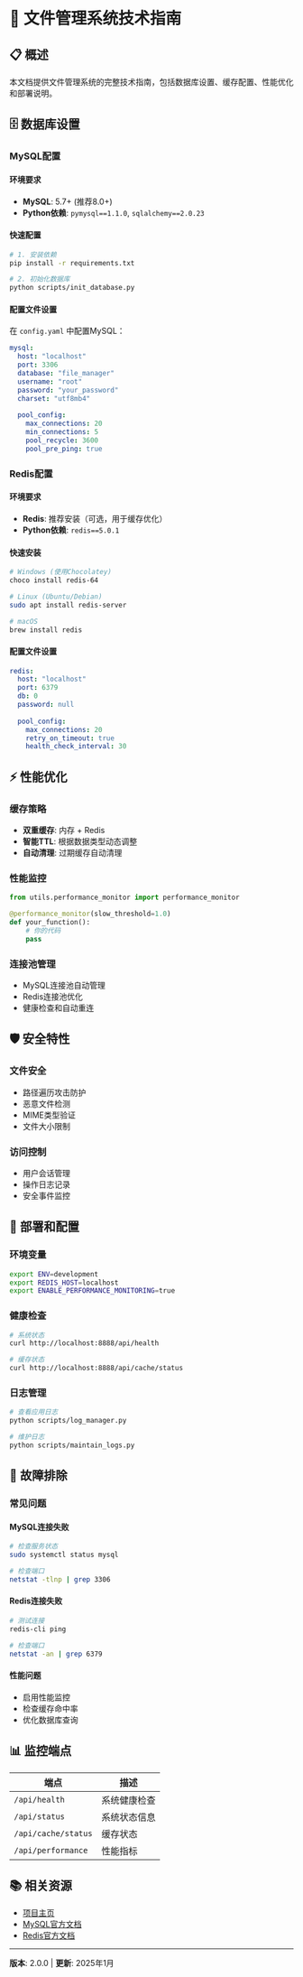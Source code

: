 # 🚀 文件管理系统技术指南

## 📋 概述

本文档提供文件管理系统的完整技术指南，包括数据库设置、缓存配置、性能优化和部署说明。

## 🗄️ 数据库设置

### MySQL配置

#### 环境要求
- **MySQL**: 5.7+ (推荐8.0+)
- **Python依赖**: `pymysql==1.1.0`, `sqlalchemy==2.0.23`

#### 快速配置
```bash
# 1. 安装依赖
pip install -r requirements.txt

# 2. 初始化数据库
python scripts/init_database.py
```

#### 配置文件设置
在 `config.yaml` 中配置MySQL：

```yaml
mysql:
  host: "localhost"
  port: 3306
  database: "file_manager"
  username: "root"
  password: "your_password"
  charset: "utf8mb4"
  
  pool_config:
    max_connections: 20
    min_connections: 5
    pool_recycle: 3600
    pool_pre_ping: true
```

### Redis配置

#### 环境要求
- **Redis**: 推荐安装（可选，用于缓存优化）
- **Python依赖**: `redis==5.0.1`

#### 快速安装
```bash
# Windows (使用Chocolatey)
choco install redis-64

# Linux (Ubuntu/Debian)
sudo apt install redis-server

# macOS
brew install redis
```

#### 配置文件设置
```yaml
redis:
  host: "localhost"
  port: 6379
  db: 0
  password: null
  
  pool_config:
    max_connections: 20
    retry_on_timeout: true
    health_check_interval: 30
```

## ⚡ 性能优化

### 缓存策略
- **双重缓存**: 内存 + Redis
- **智能TTL**: 根据数据类型动态调整
- **自动清理**: 过期缓存自动清理

### 性能监控
```python
from utils.performance_monitor import performance_monitor

@performance_monitor(slow_threshold=1.0)
def your_function():
    # 你的代码
    pass
```

### 连接池管理
- MySQL连接池自动管理
- Redis连接池优化
- 健康检查和自动重连

## 🛡️ 安全特性

### 文件安全
- 路径遍历攻击防护
- 恶意文件检测
- MIME类型验证
- 文件大小限制

### 访问控制
- 用户会话管理
- 操作日志记录
- 安全事件监控

## 🔧 部署和配置

### 环境变量
```bash
export ENV=development
export REDIS_HOST=localhost
export ENABLE_PERFORMANCE_MONITORING=true
```

### 健康检查
```bash
# 系统状态
curl http://localhost:8888/api/health

# 缓存状态
curl http://localhost:8888/api/cache/status
```

### 日志管理
```bash
# 查看应用日志
python scripts/log_manager.py

# 维护日志
python scripts/maintain_logs.py
```

## 🚨 故障排除

### 常见问题

#### MySQL连接失败
```bash
# 检查服务状态
sudo systemctl status mysql

# 检查端口
netstat -tlnp | grep 3306
```

#### Redis连接失败
```bash
# 测试连接
redis-cli ping

# 检查端口
netstat -an | grep 6379
```

#### 性能问题
- 启用性能监控
- 检查缓存命中率
- 优化数据库查询

## 📊 监控端点

| 端点 | 描述 |
|------|------|
| `/api/health` | 系统健康检查 |
| `/api/status` | 系统状态信息 |
| `/api/cache/status` | 缓存状态 |
| `/api/performance` | 性能指标 |

## 📚 相关资源

- [项目主页](README.md)
- [MySQL官方文档](https://dev.mysql.com/doc/)
- [Redis官方文档](https://redis.io/documentation)

---

**版本**: 2.0.0 | **更新**: 2025年1月
